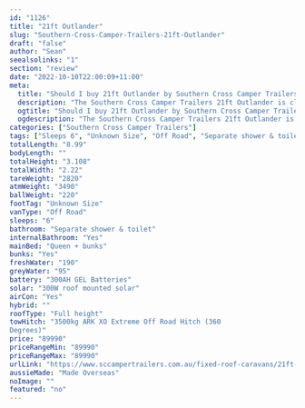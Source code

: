 ```yaml
---
id: "1126"
title: "21ft Outlander"
slug: "Southern-Cross-Camper-Trailers-21ft-Outlander"
draft: "false"
author: "Sean"
seealsolinks: "1"
section: "review"
date: "2022-10-10T22:00:09+11:00"
meta:
  title: "Should I buy 21ft Outlander by Southern Cross Camper Trailers?"
  description: "The Southern Cross Camper Trailers 21ft Outlander is classed as Off Road, and sleeps 6 people. It is Made Overseas and comes in at Unknown Size. It generally has Separate shower & toilet."
  ogtitle: "Should I buy 21ft Outlander by Southern Cross Camper Trailers?"
  ogdescription: "The Southern Cross Camper Trailers 21ft Outlander is classed as Off Road, and sleeps 6 people. It is Made Overseas and comes in at Unknown Size. It generally has Separate shower & toilet."
categories: ["Southern Cross Camper Trailers"]
tags: ["Sleeps 6", "Unknown Size", "Off Road", "Separate shower & toilet", "Full height", "80 - 100k"]
totalLength: "8.99"
bodyLength: ""
totalHeight: "3.108"
totalWidth: "2.22"
tareWeight: "2820"
atmWeight: "3490"
ballWeight: "220"
footTag: "Unknown Size"
vanType: "Off Road"
sleeps: "6"
bathroom: "Separate shower & toilet"
internalBathroom: "Yes"
mainBed: "Queen + bunks"
bunks: "Yes"
freshWater: "190"
greyWater: "95"
battery: "300AH GEL Batteries"
solar: "300W roof mounted solar"
airCon: "Yes"
hybrid: ""
roofType: "Full height"
towHitch: "3500kg ARK XO Extreme Off Road Hitch (360
Degrees)"
price: "89990"
priceRangeMin: "89990"
priceRangeMax: "89990"
urlLink: "https://www.sccampertrailers.com.au/fixed-roof-caravans/21ft-overlander-fixed-roof-dual-axle-plan-c#Section145"
aussieMade: "Made Overseas"
noImage: ""
featured: "no"
---
```

